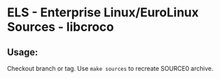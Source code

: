 # ELS - Enterprise Linux/EuroLinux Sources - libcroco
 
## Usage:
  Checkout branch or tag. Use `make sources` to recreate  SOURCE0 archive.

